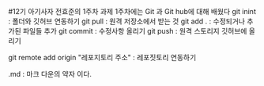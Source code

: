 #12기 아기사자 전효준의 1주차 과제
1주차에는 Git 과 Git hub에 대해 배웠다
git inint : 폴더와 깃허브 연동하기
git pull : 원격 저장소에서 받는 것
git add . : 수정되거나 추가된 파일들 추가
git commit : 수정사항 올리기
git push : 원격 스토리지 깃허브에 올리기

git remote add origin "레포지토리 주소"  : 레포짓토리 연동하기

.md : 마크 다운의 약자 이다. 
